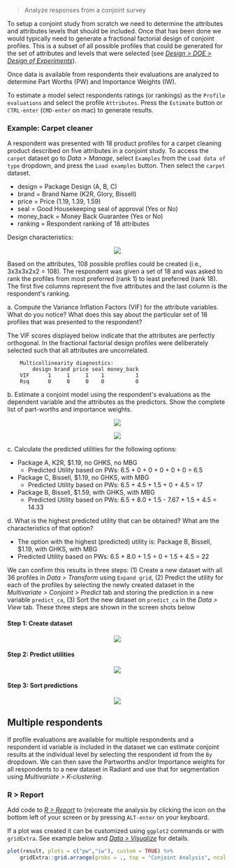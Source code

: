 > Analyze responses from a conjoint survey

To setup a conjoint study from scratch we need to determine the attributes and attributes levels that should be included. Once that has been done we would typically need to generate a fractional factorial design of conjoint profiles. This is a subset of all possible profiles that could be generated for the set of attributes and levels that were selected (see <a href="https://radiant-rstats.github.io/docs/design/doe.html" target="_blank">_Design > DOE > Design of Experiments_</a>).

Once data is available from respondents their evaluations are analyzed to determine Part Worths (PW) and Importance Weights (IW).

To estimate a model select respondents ratings (or rankings) as the `Profile evaluations` and select the profile `Attributes`. Press the `Estimate` button or `CTRL-enter` (`CMD-enter` on mac) to generate results. 

### Example: Carpet cleaner

A respondent was presented with 18 product profiles for a carpet cleaning product described on five attributes in a conjoint study. To access the `carpet` dataset go to _Data > Manage_, select `Examples` from the `Load data of type` dropdown, and press the `Load examples` button. Then select the `carpet` dataset. 

- design = Package Design (A, B, C)
- brand = Brand Name (K2R, Glory, Bissell)
- price = Price (1.19, 1.39, 1.59)
- seal = Good Housekeeping seal of approval (Yes or No)
- money_back = Money Back Guarantee (Yes or No)
- ranking = Respondent ranking of 18 attributes

Design characteristics:

<p align="center"><img src="figures_multivariate/conjoint_carpet_design.png"></p>

Based on the attributes, 108 possible profiles could be created (i.e., 3x3x3x2x2 = 108). The respondent was given a set of 18 and was asked to rank the profiles from most preferred (rank 1) to least preferred (rank 18).  The first five columns represent the five attributes and the last column is the respondent's ranking.

a. Compute the Variance Inflation Factors (VIF) for the attribute variables.  What do you notice? What does this say about the particular set of 18 profiles that was presented to the respondent?

The VIF scores displayed below indicate that the attributes are perfectly orthogonal. In the fractional factorial design profiles were deliberately selected such that all attributes are uncorrelated.

		Multicollinearity diagnostics:
		    design brand price seal money_back
		VIF      1     1     1    1          1
		Rsq      0     0     0    0          0

b. Estimate a conjoint model using the respondent's evaluations as the dependent variable and the attributes as the predictors. Show the complete list of part-worths and importance weights.

<p align="center"><img src="figures_multivariate/conjoint_summary.png"></p>
<p align="center"><img src="figures_multivariate/conjoint_plot.png"></p>

c. Calculate the predicted utilities for the following options:

* Package A, K2R, $1.19, no GHKS, no MBG
	- Predicted Utility based on PWs: 6.5 + 0 + 0 + 0 + 0 + 0 = 6.5
* Package C, Bissell, $1.19, no GHKS, with MBG
	- Predicted Utility based on PWs: 6.5 + 4.5 + 1.5 + 0 + 4.5 = 17
* Package B, Bissell, $1.59, with GHKS, with MBG
	- Predicted Utility based on PWs: 6.5 + 8.0 + 1.5 - 7.67 + 1.5 + 4.5 = 14.33

d. What is the highest predicted utility that can be obtained? What are the characteristics of that option?

*	The option with the highest (predicted) utility is: Package B, Bissell, $1.19, with GHKS, with MBG
*	Predicted Utility based on PWs: 6.5 + 8.0 + 1.5 + 0 + 1.5 + 4.5 = 22

We can confirm this results in three steps: (1) Create a new dataset with all 36 profiles in _Data > Transform_ using `Expand grid`, (2) Predict the utility for each of the profiles by selecting the newly created dataset in the _Multivariate > Conjoint > Predict_ tab and storing the prediction in a new variable `predict_ca`, (3) Sort the new dataset on `predict_ca` in the _Data > View_ tab. These three steps are shown in the screen shots below

#### Step 1: Create dataset

<p align="center"><img src="figures_multivariate/conjoint_expand.png"></p>

#### Step 2: Predict utilities

<p align="center"><img src="figures_multivariate/conjoint_predict.png"></p>

#### Step 3: Sort predictions

<p align="center"><img src="figures_multivariate/conjoint_view.png"></p>

## Multiple respondents

If profile evaluations are available for multiple respondents and a respondent id variable is included in the dataset we can estimate conjoint results at the individual level by selecting the respondent id from the `By` dropdown. We can then save the Partworths and/or Importance weights for all respondents to a new dataset in Radiant and use that for segmentation using _Multivariate > K-clustering_.

### R > Report

Add code to <a href="https://radiant-rstats.github.io/docs/data/report.html" target="_blank">_R > Report_</a> to (re)create the analysis by clicking the <i title="report results" class="fa fa-edit"></i> icon on the bottom left of your screen or by pressing `ALT-enter` on your keyboard. 

If a plot was created it can be customized using `ggplot2` commands or with `gridExtra`. See example below and <a href="https://radiant-rstats.github.io/docs/data/visualize.html" target="_blank">_Data > Visualize_</a> for details.

```r
plot(result, plots = c("pw","iw"), custom = TRUE) %>%
	gridExtra::grid.arrange(grobs = ., top = "Conjoint Analysis", ncol = 2)
```
